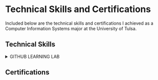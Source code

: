 <h1> Technical Skills and Certifications </h1>

Included below are the technical skills and certifications I achieved as a Computer Information Systems major at the University of Tulsa.

<h2> Technical Skills </h2>

<details><summary>GITHUB LEARNING LAB</summary>
  
  
  <h4> Description </h4>
  I have completed the introductory First Day and Week on <a href="https://lab.github.com/courses">GitHub Learning Lab</a> 
  
  <ul>
  The GitHub Lab courses that were completed include:
  <li>Introduction to GitHub</li>
  <li>Communicating using Markdown</li>
  <li>Uploading projects to GitHub</li>
  <li>GitHub Pages Knowledge</li>
  <li>Pull Request Functionalities</li>
  <li>Managing Merge Conflicts</li>
  <li>Securing workflows</li>
  </ul>
  
  <h4> Proof of Course Accomplishment: </h4>
  <img src="FirstDayGitHub.png" alt="FirstDay">
  
  <img src="FirstWeekGitHub.png" alt="FirstWeek">
  
  </details>


<h2> Certifications </h2>
